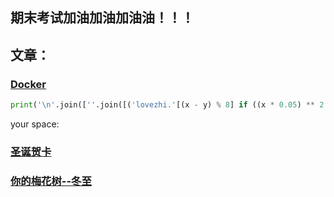 ## 期末考试加油加油加油油！！！ 




## 文章：

### [Docker](myNote/Docker.md)


```python
print('\n'.join([''.join([('lovezhi.'[(x - y) % 8] if ((x * 0.05) ** 2 + (y * 0.1) ** 2 - 1) ** 3 - (x * 0.05) ** 2 * (y * 0.1) ** 3 <= 0 else ' ') for x in range(-30, 30)]) for y in range(15, -15, -1)]))
```



your space:

### [圣诞贺卡](/Merry_Christmas/index.html)

### [你的梅花树--冬至](/DongZhi/index.md)
